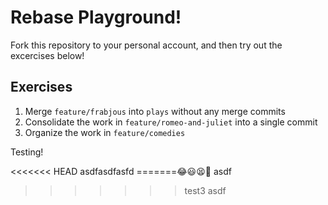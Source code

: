 # Rebase Playground!

Fork this repository to your personal account, and then try out the excercises
below!

## Exercises

1. Merge `feature/frabjous` into `plays` without any merge commits
2. Consolidate the work in `feature/romeo-and-juliet` into a single commit
3. Organize the work in `feature/comedies`

Testing!

<<<<<<< HEAD
asdfasdfasfd
=======😂😃😫😤
asdf
>>>>>>> test3
asdf
